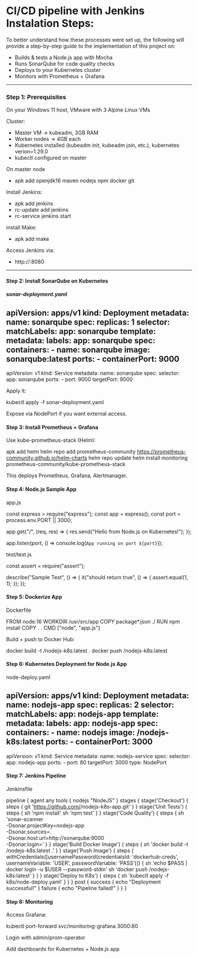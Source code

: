 # CI/CD pipeline with Jenkins Instalation Steps:
To better understand how these processes were set up, the following will provide a step-by-step guide to the implementation of this project on:
- Builds & tests a Node.js app with Mocha
- Runs SonarQube for code quality checks
- Deploys to your Kubernetes cluster
- Monitors with Prometheus + Grafana

---

### Step 1: Prerequisites
On your Windows 11 host, 
VMware with 3 Alpine Linux VMs

Cluster:
- Master VM → kubeadm, 3GB RAM
- Worker nodes → 4GB each
- Kubernetes installed (kubeadm init, kubeadm join, etc.), kubernetes verion=1.29.0
- kubectl configured on master

On master node
- apk add openjdk16 maven nodejs npm docker git

Install Jenkins:
- apk add jenkins
- rc-update add jenkins
- rc-service jenkins start

install Make:
- apk add make

Access Jenkins via:
- http://<master-ip>:8080

---

#### Step 2: Install SonarQube on Kubernetes
##### sonar-deployment.yaml
apiVersion: apps/v1
kind: Deployment
metadata:
  name: sonarqube
spec:
  replicas: 1
  selector:
    matchLabels:
      app: sonarqube
  template:
    metadata:
      labels:
        app: sonarqube
    spec:
      containers:
        - name: sonarqube
          image: sonarqube:latest
          ports:
            - containerPort: 9000
---
apiVersion: v1
kind: Service
metadata:
  name: sonarqube
spec:
  selector:
    app: sonarqube
  ports:
    - port: 9000
      targetPort: 9000


Apply it:

kubectl apply -f sonar-deployment.yaml

Expose via NodePort if you want external access.



#### Step 3: Install Prometheus + Grafana

Use kube-prometheus-stack (Helm):

apk add helm
helm repo add prometheus-community https://prometheus-community.github.io/helm-charts
helm repo update
helm install monitoring prometheus-community/kube-prometheus-stack


This deploys Prometheus, Grafana, Alertmanager.


#### Step 4: Node.js Sample App

app.js

const express = require("express");
const app = express();
const port = process.env.PORT || 3000;

app.get("/", (req, res) => {
  res.send("Hello from Node.js on Kubernetes!");
});

app.listen(port, () => console.log(`App running on port ${port}`));


test/test.js

const assert = require("assert");

describe("Sample Test", () => {
  it("should return true", () => {
    assert.equal(1, 1);
  });
});


#### Step 5: Dockerize App

Dockerfile

FROM node:16
WORKDIR /usr/src/app
COPY package*.json ./
RUN npm install
COPY . .
CMD ["node", "app.js"]


Build + push to Docker Hub:

docker build -t <your-dockerhub-user>/nodejs-k8s:latest .
docker push <your-dockerhub-user>/nodejs-k8s:latest

#### Step 6: Kubernetes Deployment for Node.js App

node-deploy.yaml

apiVersion: apps/v1
kind: Deployment
metadata:
  name: nodejs-app
spec:
  replicas: 2
  selector:
    matchLabels:
      app: nodejs-app
  template:
    metadata:
      labels:
        app: nodejs-app
    spec:
      containers:
        - name: nodejs
          image: <your-dockerhub-user>/nodejs-k8s:latest
          ports:
            - containerPort: 3000
---
apiVersion: v1
kind: Service
metadata:
  name: nodejs-service
spec:
  selector:
    app: nodejs-app
  ports:
    - port: 80
      targetPort: 3000
  type: NodePort


#### Step 7: Jenkins Pipeline

Jenkinsfile

pipeline {
    agent any
    tools {
        nodejs "NodeJS"
    }
    stages {
        stage('Checkout') {
            steps {
                git 'https://github.com/<your-repo>/nodejs-k8s-app.git'
            }
        }
        stage('Unit Tests') {
            steps {
                sh 'npm install'
                sh 'npm test'
            }
        }
        stage('Code Quality') {
            steps {
                sh 'sonar-scanner \
                    -Dsonar.projectKey=nodejs-app \
                    -Dsonar.sources=. \
                    -Dsonar.host.url=http://sonarqube:9000 \
                    -Dsonar.login=<sonar-token>'
            }
        }
        stage('Build Docker Image') {
            steps {
                sh 'docker build -t <your-dockerhub-user>/nodejs-k8s:latest .'
            }
        }
        stage('Push Image') {
            steps {
                withCredentials([usernamePassword(credentialsId: 'dockerhub-creds', usernameVariable: 'USER', passwordVariable: 'PASS')]) {
                    sh 'echo $PASS | docker login -u $USER --password-stdin'
                    sh 'docker push <your-dockerhub-user>/nodejs-k8s:latest'
                }
            }
        }
        stage('Deploy to K8s') {
            steps {
                sh 'kubectl apply -f k8s/node-deploy.yaml'
            }
        }
    }
    post {
        success {
            echo "Deployment successful!"
        }
        failure {
            echo "Pipeline failed!"
        }
    }
}

#### Step 8: Monitoring

Access Grafana:

kubectl port-forward svc/monitoring-grafana 3000:80


Login with admin/prom-operator

Add dashboards for Kubernetes + Node.js app
